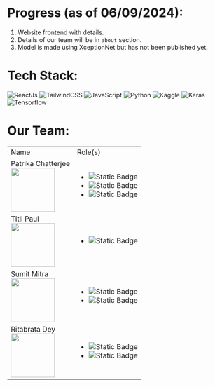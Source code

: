 # Progress (as of 06/09/2024):
1. Website frontend with details.
3. Details of our team will be in <code>about</code> section.
5. Model is made using XceptionNet but has not been published yet.

# Tech Stack:<br>
![ReactJs](https://img.shields.io/badge/react-%23E34F26.svg?style=for-the-badge&logo=react&logoColor=white)
![TailwindCSS](https://img.shields.io/badge/tailwind-%231572B6.svg?style=for-the-badge&logo=tailwindcss&logoColor=white)
![JavaScript](https://img.shields.io/badge/javascript-%23323330.svg?style=for-the-badge&logo=javascript&logoColor=%23F7DF1E)
![Python](https://img.shields.io/badge/python-3670A0?style=for-the-badge&logo=python&logoColor=ffdd54)
![Kaggle](https://img.shields.io/badge/Kaggle-035a7d?style=for-the-badge&logo=kaggle&logoColor=white)
![Keras](https://img.shields.io/badge/Keras-%2344A833.svg?style=for-the-badge&logo=keras&logoColor=white)
![Tensorflow](https://img.shields.io/badge/tensorflow-%23FA0F00.svg?style=for-the-badge&logo=tensorflow&logoColor=white)


# Our Team:
<table>
  <tr>
    <td>Name</td>
    <td>Role(s)</td>
  </tr>
  <tr>
    <td>Patrika Chatterjee
      <br>
    <image width="100" height="100" src="assets/naru.jpeg"></td>
    <td>
      <ul>
        <li><img alt="Static Badge" src="https://img.shields.io/badge/Manager-blue"></li>
        <li><img alt="Static Badge" src="https://img.shields.io/badge/Frontend-green"></li>
        <li><img alt="Static Badge" src="https://img.shields.io/badge/Backend-Red"></li>
      </ul>
    </td>
  </tr>
      <tr>
    <td>Titli Paul
      <br>
    <image width="100" height="100" src="assets/titli.jpeg"></td>
    <td>
      <ul>
        <li><img alt="Static Badge" src="https://img.shields.io/badge/Documentation-purple"></li>
      </ul>
    </td>
  </tr>
      <tr>
    <td>Sumit Mitra
      <br>
    <image width="100" height="100" src="assets/sumit.jpeg"></td>
    <td>
      <ul>
        <li><img alt="Static Badge" src="https://img.shields.io/badge/Model Developer-yellow"></li>
        <li><img alt="Static Badge" src="https://img.shields.io/badge/Backend-Red"></li>
      </ul>
    </td>
  </tr>
      <tr>
    <td>Ritabrata Dey
      <br>
    <image width="100" height="100" src="assets/Ritabrata dey.png"></td>
    <td>
      <ul>
        <li><img alt="Static Badge" src="https://img.shields.io/badge/Frontend-green"></li>
        <li><img alt="Static Badge" src="https://img.shields.io/badge/Backend-Red"></li>
      </ul>
    </td>
  </tr>
</table>
